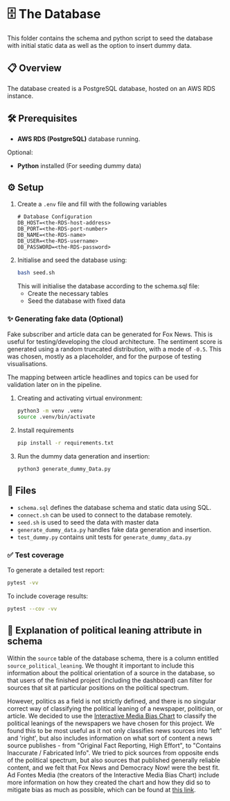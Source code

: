 # 🗄️ The Database
This folder contains the schema and python script to seed the database with initial static data as well as the option to insert dummy data.

## 📋 Overview 
The database created is a PostgreSQL database, hosted on an AWS RDS instance.

## 🛠️ Prerequisites
- **AWS RDS (PostgreSQL)** database running.

Optional:
- **Python** installed (For seeding dummy data)

## ⚙️ Setup
1. Create a `.env` file and fill with the following variables
    ```env
    # Database Configuration
    DB_HOST=<the-RDS-host-address>
    DB_PORT=<the-RDS-port-number>
    DB_NAME=<the-RDS-name>
    DB_USER=<the-RDS-username>
    DB_PASSWORD=<the-RDS-password>
    ```
2. Initialise and seed the database using:
    ```bash
    bash seed.sh
    ```
    This will initialise the database according to the schema.sql file:
    - Create the necessary tables
    - Seed the database with fixed data

### ✨ Generating fake data (**Optional**)
Fake subscriber and article data can be generated for Fox News. This is useful for testing/developing the cloud architecture. The sentiment score is generated using a random truncated distribution, with a mode of `-0.5`. This was chosen, mostly as a placeholder, and for the purpose of testing visualisations. 

The mapping between article headlines and topics can be used for validation later on in the pipeline.

1. Creating and activating virtual environment:
    ```bash
    python3 -m venv .venv
    source .venv/bin/activate
    ```
2. Install requirements
    ```bash
    pip install -r requirements.txt
    ```
3. Run the dummy data generation and insertion:
    ```bash
    python3 generate_dummy_Data.py
    ```

## 📁 Files 
- `schema.sql` defines the database schema and static data using SQL.
- `connect.sh` can be used to connect to the database remotely. 
- `seed.sh` is used to seed the data with master data 
- `generate_dummy_data.py` handles fake data generation and insertion.
- `test_dummy.py` contains unit tests for `generate_dummy_data.py` 

### ✅ Test coverage
To generate a detailed test report:
```bash
pytest -vv
```
To include coverage results:
```bash
pytest --cov -vv
```

## 💬 Explanation of political leaning attribute in schema
Within the `source` table of the database schema, there is a column entitled `source_political_leaning`. We thought it important to include this information about the political orientation of a source in the database, so that users of the finished project (including the dashboard) can filter for sources that sit at particular positions on the political spectrum. 

However, politics as a field is not strictly defined, and there is no singular correct way of classifying the political leaning of a newspaper, politician, or article. We decided to use the [Interactive Media Bias Chart](https://adfontesmedia.com/interactive-media-bias-chart/) to classify the political leanings of the newspapers we have chosen for this project. We found this to be most useful as it not only classifies news sources into 'left' and 'right', but also includes information on what sort of content a news source publishes - from "Original Fact Reporting, High Effort", to "Contains Inaccurate / Fabricated Info". We tried to pick sources from opposite ends of the political spectrum, but also sources that published generally reliable content, and we felt that Fox News and Democracy Now! were the best fit. Ad Fontes Media (the creators of the Interactive Media Bias Chart) include more information on how they created the chart and how they did so to mitigate bias as much as possible, which can be found at [this link](https://adfontesmedia.com/is-the-media-bias-chart-biased/).